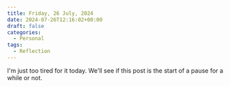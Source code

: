 ```yaml
---
title: Friday, 26 July, 2024
date: 2024-07-26T12:16:02+00:00
draft: false
categories:
  - Personal
tags:
  - Reflection
---
```


I'm just too tired for it today. We'll see if this post is the start of a pause for a while or not.